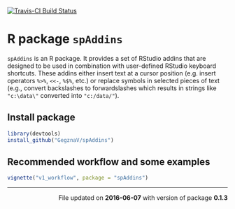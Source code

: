 <!-- README.md is generated from README.Rmd. Please edit that file -->
[![Travis-CI Build Status](https://travis-ci.org/GegznaV/spAddins.png?branch=master)](https://travis-ci.org/GegznaV/spAddins)

R package `spAddins`
====================

`spAddins` is an R package. It provides a set of RStudio addins that are designed to be used in combination with user-defined RStudio keyboard shortcuts. These addins either insert text at a cursor position (e.g. insert operators `%>%`, `<<-`, `%$%`, etc.) or replace symbols in selected pieces of text (e.g., convert backslashes to forwardslashes which results in strings like `"c:\data\"` converted into `"c:/data/"`).

Install package
---------------

``` r
library(devtools)
install_github("GegznaV/spAddins")
```

Recommended workflow and some examples
--------------------------------------

``` r
vignette("v1_workflow", package = "spAddins")
```

------------------------------------------------------------------------

<p align="right">
File updated on <b>2016-06-07</b> with version of package <b>0.1.3</b>
</p>
